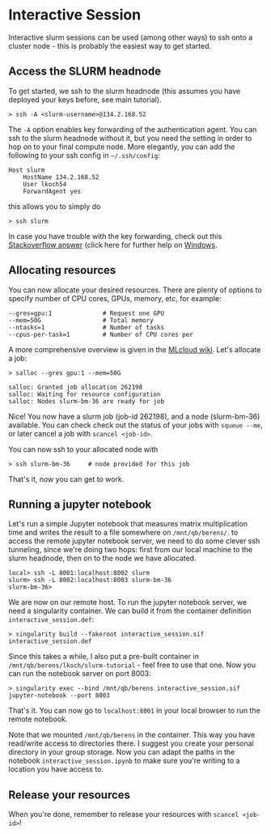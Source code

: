 # Interactive Session

Interactive slurm sessions can be used (among other ways) to ssh onto a cluster node - this is probably the easiest way to get started.

## Access the SLURM headnode

To get started, we ssh to the slurm headnode (this assumes you have deployed your keys before, see main tutorial).

````
> ssh -A <slurm-username>@134.2.168.52
````

The `-A` option enables key forwarding of the authentication agent. You can ssh to the slurm headnode without it, but you need the setting in order to hop on to your final compute node. More elegantly, you can add the following to your ssh config in `~/.ssh/config`:

````
Host slurm
    HostName 134.2.168.52
    User lkoch54
    ForwardAgent yes
````

this allows you to simply do 

````
> ssh slurm
````

In case you have trouble with the key forwarding, check out this [Stackoverflow answer](https://stackoverflow.com/a/38986908/2323484) (click here for further help on [Windows](https://stackoverflow.com/questions/52113738/starting-ssh-agent-on-windows-10-fails-unable-to-start-ssh-agent-service-erro).


## Allocating resources

You can now allocate your desired resources. There are plenty of options to specify number of CPU cores, GPUs, memory, etc, for example:

````
--gres=gpu:1              # Request one GPU
--mem=50G                 # Total memory
--ntasks=1                # Number of tasks
--cpus-per-task=1         # Number of CPU cores per 
````

A more comprehensive overview is given in the [MLcloud wiki](https://gitlab.mlcloud.uni-tuebingen.de/doku/public/-/wikis/Slurm). Let's allocate a job:

````
> salloc --gres gpu:1 --mem=50G

salloc: Granted job allocation 262198
salloc: Waiting for resource configuration
salloc: Nodes slurm-bm-36 are ready for job

````

Nice! You now have a slurm job (job-id 262198), and a node (slurm-bm-36) available. You can check check out the status of your jobs with `squeue --me`, or later cancel a job with `scancel <job-id>`.

You can now ssh to your allocated node with

````
> ssh slurm-bm-36     # node provided for this job
````

That's it, now you can get to work.

## Running a jupyter notebook

Let's run a simple Jupyter notebook that measures matrix multiplication time and writes the result to a file somewhere on `/mnt/qb/berens/`. to access the remote jupyter notebook server, we need to do some clever ssh tunneling, since we're doing two hops: first from our local machine to the slurm headnode, then on to the node we have allocated.

````
local> ssh -L 8001:localhost:8002 slurm
slurm> ssh -L 8002:localhost:8003 slurm-bm-36
slurm-bm-36>
````

We are now on our remote host. To run the jupyter notebook server, we need a singularity container. We can build it from the container definition `interactive_session.def`:

````
> singularity build --fakeroot interactive_session.sif interactive_session.def
````

Since this takes a while, I also put a pre-built container in `/mnt/qb/berens/lkoch/slurm-tutorial` - feel free to use that one. Now you can run the notebook server on port 8003:

````
> singularity exec --bind /mnt/qb/berens interactive_session.sif jupyter-notebook --port 8003
````

That's it. You can now go to `localhost:8001` in your local browser to run the remote notebook.

Note that we mounted `/mnt/qb/berens` in the container. This way you have read/write access to directories there. I suggest you create your personal directory in your group storage. Now you can adapt the paths in the notebook `interactive_session.ipynb` to make sure you're writing to a location you have access to.

## Release your resources

When you're done, remember to release your resources with `scancel <job-id>`!
